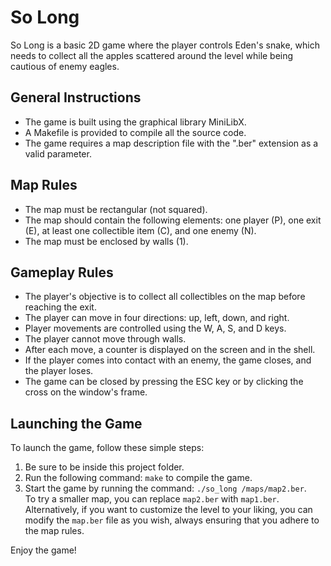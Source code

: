 # So Long

So Long is a basic 2D game where the player controls Eden's snake, which needs to collect all the apples scattered around the level while being cautious of enemy eagles.

## General Instructions

- The game is built using the graphical library MiniLibX.
- A Makefile is provided to compile all the source code.
- The game requires a map description file with the ".ber" extension as a valid parameter.

## Map Rules

- The map must be rectangular (not squared).
- The map should contain the following elements: one player (P), one exit (E), at least one collectible item (C), and one enemy (N).
- The map must be enclosed by walls (1).

## Gameplay Rules

- The player's objective is to collect all collectibles on the map before reaching the exit.
- The player can move in four directions: up, left, down, and right.
- Player movements are controlled using the W, A, S, and D keys.
- The player cannot move through walls.
- After each move, a counter is displayed on the screen and in the shell.
- If the player comes into contact with an enemy, the game closes, and the player loses.
- The game can be closed by pressing the ESC key or by clicking the cross on the window's frame.

## Launching the Game

To launch the game, follow these simple steps:

1. Be sure to be inside this project folder.
2. Run the following command: `make` to compile the game.
3. Start the game by running the command: `./so_long /maps/map2.ber`. <br>
To try a smaller map, you can replace `map2.ber` with `map1.ber`. Alternatively, if you want to customize the level to your liking, you can modify the `map.ber` file as you wish, always ensuring that you adhere to the map rules.

Enjoy the game!
